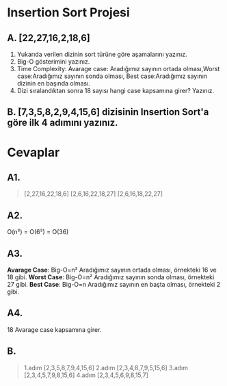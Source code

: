 # Insertion Sort Projesi
## A. [22,27,16,2,18,6]

1. Yukarıda verilen dizinin sort türüne göre aşamalarını yazınız.
2. Big-O gösterimini yazınız.
3. Time Complexity: Avarage case: Aradığımız sayının ortada olması,Worst case:Aradığımız sayının sonda olması, Best case:Aradığımız sayının dizinin en başında olması.
4. Dizi sıralandıktan sonra 18 sayısı hangi case kapsamına girer? Yazınız.

## B. [7,3,5,8,2,9,4,15,6] dizisinin Insertion Sort'a göre ilk 4 adımını yazınız.

# Cevaplar
## A1. 
>[2,27,16,22,18,6]
>[2,6,16,22,18,27]
>[2,6,16,18,22,27]
## A2.
O(n²) = O(6²) = O(36)
## A3.
**Avarage Case**: Big-O=n² Aradığımız sayının ortada olması, örnekteki 16 ve 18 gibi.
**Worst Case**: Big-O=n²  Aradığımız sayının sonda olması, örnekteki 27 gibi.
**Best Case**: Big-O=n  Aradığımız sayının en başta olması, örnekteki 2 gibi.
## A4.
18 Avarage case kapsamına girer.
## B.
> 1.adım [2,3,5,8,7,9,4,15,6]
> 2.adım [2,3,4,8,7,9,5,15,6]
> 3.adım [2,3,4,5,7,9,8,15,6]
> 4.adım [2,3,4,5,6,9,8,15,7]